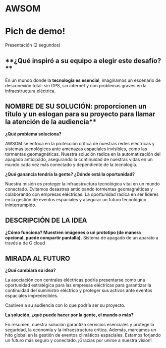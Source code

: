 # AWSOM
# Pich de demo!

Presentación (2 segundos)


## **¿Qué inspiró a su equipo a elegir este desafío? **

En un mundo donde la **tecnología es esencial**, imaginamos un escenario de desconexión total: sin GPS, sin internet y con problemas graves en la infraestructura eléctrica.

## NOMBRE DE SU SOLUCIÓN: proporcionen un título y un eslogan para su proyecto para llamar la atención de la audiencia**

**¿Qué problema soluciona?**

AWSOM se enfoca en la protección crítica de nuestras redes eléctricas y sistemas tecnológicos ante amenazas espaciales invisibles, como las tormentas geomagnéticas. Nuestra solución radica en la automatización del apagado anticipado, asegurando la continuidad de nuestras vidas en un mundo cada vez más conectado y dependiente de la tecnología.

**¿Qué ganancia tendría la gente? ¿Dónde está la oportunidad?**

Nuestra misión es proteger la infraestructura tecnológica vital en un mundo conectado. Evitamos desastres anticipando tormentas geomagnéticas y colaborando con empresas eléctricas. La oportunidad radica en ser líderes en la gestión de eventos espaciales y asegurar un futuro tecnológico ininterrumpido.


## **DESCRIPCIÓN DE LA IDEA**

**¿Cómo funciona? Muestren imágenes o un prototipo (de manera opcional, puede compartir pantalla).** 
Sistema de apagado de un aparato a través a de G cloud

## **MIRADA AL FUTURO**


**¿Qué cambiará su idea?**

La asociación con centrales eléctricas podría presentarse como una oportunidad estratégica para las empresas eléctricas para garantizar la continuidad del suministro eléctrico y proteger sus activos ante eventos espaciales impredecibles.

Cautiven a su audiencia con lo que podría ser su proyecto.

**La solución, ¿qué puede hacer por la gente, el mundo o más?**

En resumen, nuestra solución garantiza servicios esenciales y protege la seguridad, la economía y la infraestructura crítica. Además, marcamos un hito global en la gestión de eventos climáticos espaciales. Estamos forjando un futuro más seguro y conectado. ¡Gracias por unirse a nuestra visión!
